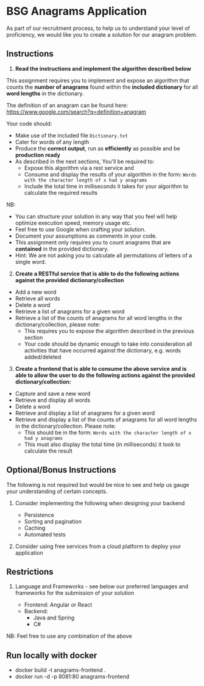BSG Anagrams Application
============================

As part of our recruitment process, to help us to understand your level of proficiency, we would like you to create a solution for our anagram problem.

Instructions
------------
1. **Read the instructions and implement the algorithm described below**

This assignment requires you to implement and expose an algorithm that counts the **number of anagrams** found within the **included dictionary** for all **word lengths** in the dictionary.

The definition of an anagram can be found here: https://www.google.com/search?q=definition+anagram

Your code should:

- Make use of the included file `Dictionary.txt`
- Cater for words of any length
- Produce the **correct output**, run as **efficiently** as possible and be **production ready**
- As described in the next sections, You'll be required to:
    - Expose this algorithm via a rest service and
    - Consume and display the results of your algorithm in the form: `Words with the character length of x had y anagrams`
    - Include the total time in milliseconds it takes for your algorithm to calculate the required results


NB:

- You can structure your solution in any way that you feel will help optimize execution speed, memory usage etc.
- Feel free to use Google when crafting your solution.
- Document your assumptions as comments in your code.
- This assignment only requires you to count anagrams that are **contained** in the provided dictionary.
- Hint: We are not asking you to calculate all permutations of letters of a single word.


2. **Create a RESTful service that is able to do the following actions against the provided dictionary/collection**

- Add a new word
- Retrieve all words
- Delete a word
- Retrieve a list of anagrams for a given word
- Retrieve a list of the counts of anagrams for all word lengths in the dictionary/collection, please note:
    - This requires you to expose the algorithm described in the previous section
    - Your code should be dynamic enough to take into consideration all activities that have occurred against the dictionary, e.g. words added/deleted

3. **Create a frontend that is able to consume the above service and is able to allow the user to do the following actions against the provided dictionary/collection:**

- Capture and save a new word
- Retrieve and display all words
- Delete a word
- Retrieve and display a list of anagrams for a given word
- Retrieve and display a list of the counts of anagrams for all word lengths in the dictionary/collection. Please note:
    - This should be in the form: `Words with the character length of x had y anagrams`
    - This must also display the total time (in milliseconds) it took to calculate the result

Optional/Bonus Instructions
---------------------------

The following is not required but would be nice to see and help us gauge your understanding of certain concepts.

1. Consider implementing the following when designing your backend

    - Persistence
    - Sorting and pagination
    - Caching
    - Automated tests

2. Consider using free services from a cloud platform to deploy your application


Restrictions
------------

1. Language and Frameworks - see below our preferred languages and frameworks for the submission of your solution

    - Frontend: Angular or React
    - Backend:
        - Java and Spring
        - C#

NB: Feel free to use any combination of the above

Run locally with docker
------------
- docker build -t anagrams-frontend .
- docker run -d -p 8081:80 anagrams-frontend